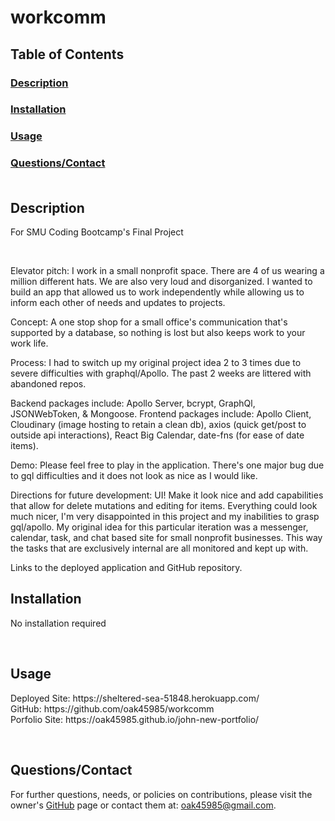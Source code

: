 # workcomm

## Table of Contents
### [Description](#des)
### [Installation](#ins)
### [Usage](#use)
### [Questions/Contact](#que)<br><br>

## <a name="des">Description</a>
<p> For SMU Coding Bootcamp's Final Project </p><br>
<p> Elevator pitch: I work in a small nonprofit space. There are 4 of us wearing a million different hats. We are also very loud and disorganized. I wanted to build an app that allowed us to work independently while allowing us to inform each other of needs and updates to projects.

Concept: A one stop shop for a small office's communication that's supported by a database, so nothing is lost but also keeps work to your work life.

Process: I had to switch up my original project idea 2 to 3 times due to severe difficulties with graphql/Apollo. The past 2 weeks are littered with abandoned repos.

Backend packages include: Apollo Server, bcrypt, GraphQl, JSONWebToken, & Mongoose.
Frontend packages include: Apollo Client, Cloudinary (image hosting to retain a clean db), axios (quick get/post to outside api interactions), React Big Calendar, date-fns (for ease of date items).

Demo: Please feel free to play in the application. There's one major bug due to gql difficulties and it does not look as nice as I would like.

Directions for future development: UI! Make it look nice and add capabilities that allow for delete mutations and editing for items. Everything could look much nicer, I'm very disappointed in this project and my inabilities to grasp gql/apollo. My original idea for this particular iteration was a messenger, calendar, task, and chat based site for small nonprofit businesses. This way the tasks that are exclusively internal are all monitored and kept up with.

Links to the deployed application and GitHub repository.

 </p>


## <a name="ins">Installation</a>
<p> No installation required </p><br>


## <a name="use">Usage</a>
<p>Deployed Site: https://sheltered-sea-51848.herokuapp.com/<br>
GitHub: https://github.com/oak45985/workcomm <br>
Porfolio Site: https://oak45985.github.io/john-new-portfolio/</p><br>



## <a name="que">Questions/Contact</a>
<p> For further questions, needs, or policies on contributions, please visit the owner's <a href="https://github.com/oak45985">GitHub</a> page or contact them at: <a href="mailto:oak45985@gmail.com">oak45985@gmail.com</a>.</p>